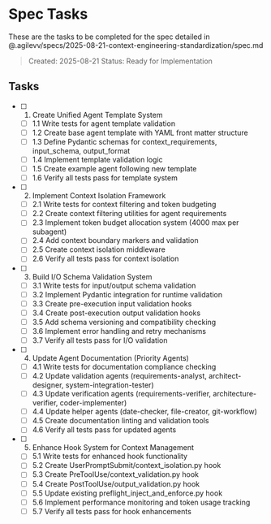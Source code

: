 # Spec Tasks

These are the tasks to be completed for the spec detailed in @.agilevv/specs/2025-08-21-context-engineering-standardization/spec.md

> Created: 2025-08-21
> Status: Ready for Implementation

## Tasks

- [ ] 1. Create Unified Agent Template System

  - [ ] 1.1 Write tests for agent template validation
  - [ ] 1.2 Create base agent template with YAML front matter structure
  - [ ] 1.3 Define Pydantic schemas for context_requirements, input_schema, output_format
  - [ ] 1.4 Implement template validation logic
  - [ ] 1.5 Create example agent following new template
  - [ ] 1.6 Verify all tests pass for template system

- [ ] 2. Implement Context Isolation Framework

  - [ ] 2.1 Write tests for context filtering and token budgeting
  - [ ] 2.2 Create context filtering utilities for agent requirements
  - [ ] 2.3 Implement token budget allocation system (4000 max per subagent)
  - [ ] 2.4 Add context boundary markers and validation
  - [ ] 2.5 Create context isolation middleware
  - [ ] 2.6 Verify all tests pass for context isolation

- [ ] 3. Build I/O Schema Validation System

  - [ ] 3.1 Write tests for input/output schema validation
  - [ ] 3.2 Implement Pydantic integration for runtime validation
  - [ ] 3.3 Create pre-execution input validation hooks
  - [ ] 3.4 Create post-execution output validation hooks
  - [ ] 3.5 Add schema versioning and compatibility checking
  - [ ] 3.6 Implement error handling and retry mechanisms
  - [ ] 3.7 Verify all tests pass for I/O validation

- [ ] 4. Update Agent Documentation (Priority Agents)

  - [ ] 4.1 Write tests for documentation compliance checking
  - [ ] 4.2 Update validation agents (requirements-analyst, architect-designer, system-integration-tester)
  - [ ] 4.3 Update verification agents (requirements-verifier, architecture-verifier, coder-implementer)
  - [ ] 4.4 Update helper agents (date-checker, file-creator, git-workflow)
  - [ ] 4.5 Create documentation linting and validation tools
  - [ ] 4.6 Verify all tests pass for updated agents

- [ ] 5. Enhance Hook System for Context Management

  - [ ] 5.1 Write tests for enhanced hook functionality
  - [ ] 5.2 Create UserPromptSubmit/context_isolation.py hook
  - [ ] 5.3 Create PreToolUse/context_validation.py hook
  - [ ] 5.4 Create PostToolUse/output_validation.py hook
  - [ ] 5.5 Update existing preflight_inject_and_enforce.py hook
  - [ ] 5.6 Implement performance monitoring and token usage tracking
  - [ ] 5.7 Verify all tests pass for hook enhancements
